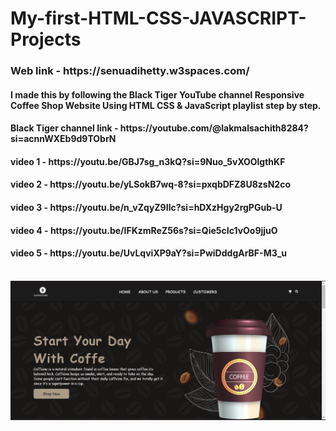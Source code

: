 # My-first-HTML-CSS-JAVASCRIPT-Projects

<h3> Web link - https://senuadihetty.w3spaces.com/</h3>

<h4> I made this by following the Black Tiger YouTube channel Responsive Coffee Shop Website Using HTML CSS & JavaScript playlist step by step. </h4>
<h4> Black Tiger channel link - https://youtube.com/@lakmalsachith8284?si=acnnWXEb9d9TObrN </h4>
<h4> video 1 - https://youtu.be/GBJ7sg_n3kQ?si=9Nuo_5vXOOlgthKF </h4>
<h4> video 2 - https://youtu.be/yLSokB7wq-8?si=pxqbDFZ8U8zsN2co </h4>
<h4> video 3 - https://youtu.be/n_vZqyZ9Ilc?si=hDXzHgy2rgPGub-U </h4>
<h4> video 4 - https://youtu.be/IFKzmReZ56s?si=Qie5cIc1vOo9jjuO </h4>
<h4> video 5 - https://youtu.be/UvLqviXP9aY?si=PwiDddgArBF-M3_u </h4>
<br>
<img src = "https://github.com/Senuda-Adihetty/My-first-HTML-CSS-JAVASCRIPT-Projects/blob/main/img/web%20banner%20screenshot.png">
